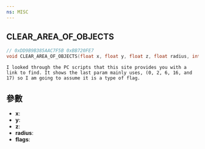 ```yaml
---
ns: MISC
---
```

## CLEAR_AREA_OF_OBJECTS

```c
// 0xDD9B9B385AAC7F5B 0xBB720FE7
void CLEAR_AREA_OF_OBJECTS(float x, float y, float z, float radius, int flags);
```

```
I looked through the PC scripts that this site provides you with a link to find. It shows the last param mainly uses, (0, 2, 6, 16, and 17) so I am going to assume it is a type of flag.  
```

## 參數
* **x**: 
* **y**: 
* **z**: 
* **radius**: 
* **flags**: 

